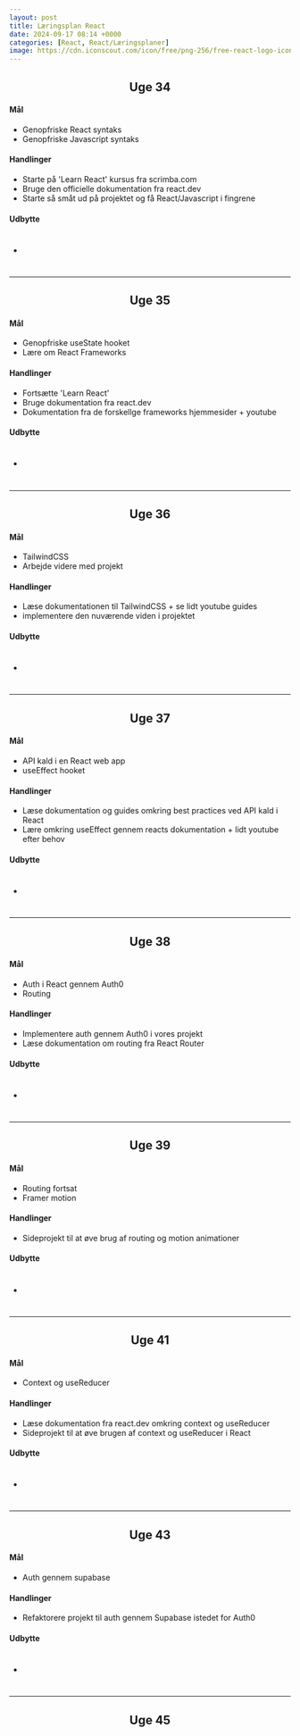 ```yaml
---
layout: post
title: Læringsplan React
date: 2024-09-17 08:14 +0000
categories: [React, React/Læringsplaner]
image: https://cdn.iconscout.com/icon/free/png-256/free-react-logo-icon-download-in-svg-png-gif-file-formats--company-brand-world-logos-vol-4-pack-icons-282599.png
---
```


## <center>Uge 34</center>

#### Mål
- Genopfriske React syntaks
- Genopfriske Javascript syntaks

#### Handlinger
- Starte på 'Learn React' kursus fra scrimba.com
- Bruge den officielle dokumentation fra react.dev
- Starte så småt ud på projektet og få React/Javascript i fingrene

#### Udbytte
- #

---

## <center>Uge 35</center>

#### Mål
- Genopfriske useState hooket
- Lære om React Frameworks

#### Handlinger
- Fortsætte 'Learn React'
- Bruge dokumentation fra react.dev
- Dokumentation fra de forskellge frameworks hjemmesider + youtube

#### Udbytte
- #

---

## <center>Uge 36</center>

#### Mål
- TailwindCSS
- Arbejde videre med projekt

#### Handlinger
- Læse dokumentationen til TailwindCSS + se lidt youtube guides
- implementere den nuværende viden i projektet

#### Udbytte
- #

---

## <center>Uge 37</center>

#### Mål
- API kald i en React web app
- useEffect hooket

#### Handlinger
- Læse dokumentation og guides omkring best practices ved API kald i React
- Lære omkring useEffect gennem reacts dokumentation + lidt youtube efter behov

#### Udbytte
- #

---

## <center>Uge 38</center>

#### Mål
- Auth i React gennem Auth0
- Routing

#### Handlinger
- Implementere auth gennem Auth0 i vores projekt
- Læse dokumentation om routing fra React Router

#### Udbytte
- #

---

## <center>Uge 39</center>

#### Mål
- Routing fortsat
- Framer motion

#### Handlinger
- Sideprojekt til at øve brug af routing og motion animationer

#### Udbytte
- #

---

## <center>Uge 41</center>

#### Mål
- Context og useReducer

#### Handlinger
- Læse dokumentation fra react.dev omkring context og useReducer
- Sideprojekt til at øve brugen af context og useReducer i React

#### Udbytte
- #

---

## <center>Uge 43</center>

#### Mål
- Auth gennem supabase

#### Handlinger
- Refaktorere projekt til auth gennem Supabase istedet for Auth0

#### Udbytte
- #

---

## <center>Uge 45</center>
